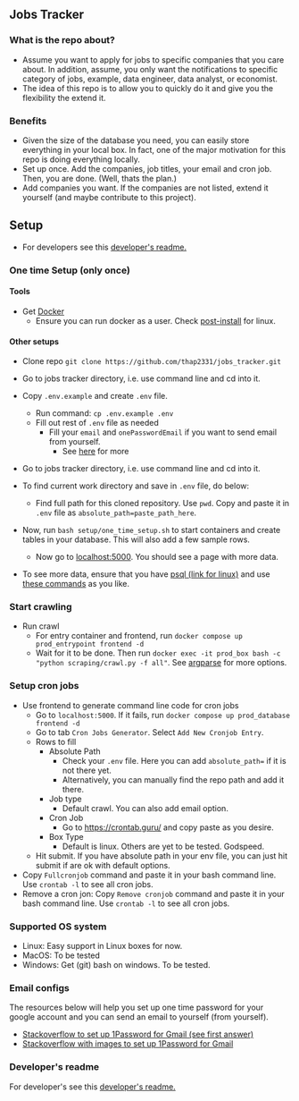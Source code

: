 ## Jobs Tracker

### What is the repo about?

- Assume you want to apply for jobs to specific companies that you care about. In addition, assume, you only want the notifications to specific category of jobs, example, data engineer, data analyst, or economist.
- The idea of this repo is to allow you to quickly do it and give you the flexibility the extend it.

### Benefits

- Given the size of the database you need, you can easily store everything in your local box. In fact, one of the major motivation for this repo is doing everything locally.
- Set up once. Add the companies, job titles, your email and cron job. Then, you are done. (Well, thats the plan.)
- Add companies you want. If the companies are not listed, extend it yourself (and maybe contribute to this project).

## Setup

-   For developers see this [developer's readme.](/developer_readme.md)

### One time Setup (only once)
#### Tools
- Get [Docker](https://docs.docker.com/get-docker/)
    - Ensure you can run docker as a user. Check [post-install](https://docs.docker.com/engine/install/linux-postinstall/) for linux.

#### Other setups
- Clone repo `git clone https://github.com/thap2331/jobs_tracker.git`
- Go to jobs tracker directory, i.e. use command line and cd into it.
- Copy `.env.example` and create `.env` file. 
    - Run command: `cp .env.example .env`
    - Fill out rest of `.env` file as needed
        - Fill your `email` and `onePasswordEmail` if you want to send email from yourself.
            - See [here](#email-config) for more

- Go to jobs tracker directory, i.e. use command line and cd into it.
- To find current work directory and save in `.env` file, do below:
    - Find full path for this cloned repository. Use `pwd`. Copy and paste it in `.env` file as `absolute_path=paste_path_here`.
- Now, run `bash setup/one_time_setup.sh` to start containers and create tables in your database.
  This will also add a few sample rows.
  - Now go to [localhost:5000](http://localhost:5000/). You should see a page with more data. 
- To see more data, ensure that you have [psql (link for linux)](https://www.postgresql.org/download/linux/) and use [these commands](/setup/command_line_cmds.sh) as you like.

### Start crawling
- Run crawl
    - For entry container and frontend, run `docker compose up prod_entrypoint frontend -d`
  - Wait for it to be done. Then run `docker exec -it prod_box bash -c "python scraping/crawl.py -f all"`. See [argparse](/scraping/crawl.py) for more options.


### Setup cron jobs
- Use frontend to generate command line code for cron jobs
    - Go to `localhost:5000`. If it fails, run `docker compose up prod_database frontend -d`
    - Go to tab `Cron Jobs Generator`.  Select `Add New Cronjob Entry`.
    - Rows to fill
        - Absolute Path
            - Check your `.env` file. Here you can add `absolute_path=` if it is not there yet.
            - Alternatively, you can manually find the repo path and add it there.
        - Job type
            - Default crawl. You can also add email option.
        - Cron Job
            - Go to https://crontab.guru/ and copy paste as you desire.
        - Box Type
            - Default is linux. Others are yet to be tested. Godspeed.
    - Hit submit. If you have absolute path in your env file, you can just hit submit if are ok with default options.
- Copy `Fullcronjob` command and paste it in your bash command line. Use `crontab -l` to see all cron jobs.
- Remove a cron jon: Copy `Remove cronjob` command and paste it in your bash command line. Use `crontab -l` to see all cron jobs.

### Supported OS system

- Linux: Easy support in Linux boxes for now.
- MacOS: To be tested
- Windows: Get (git) bash on windows. To be tested.


### Email configs
The resources below will help you set up one time password for your google account and you can send an email to yourself (from yourself).
- [Stackoverflow to set up 1Password for Gmail (see first answer)](https://stackoverflow.com/questions/73026671/how-do-i-now-since-june-2022-send-an-email-via-gmail-using-a-python-script)
- [Stackoverflow with images to set up 1Password for Gmail](https://stackoverflow.com/questions/72478573/how-to-send-an-email-using-python-after-googles-policy-update-on-not-allowing-j
)

### Developer's readme
For developer's see this [developer's readme.](/developer_readme.md)